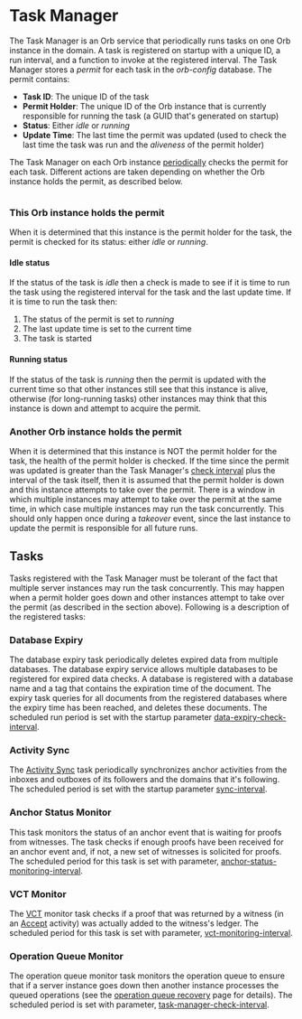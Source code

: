 # Task Manager

The Task Manager is an Orb service that periodically runs tasks on one Orb instance
in the domain. A task is registered on startup with a unique ID, a run interval,
and a function to invoke at the registered interval. The Task Manager stores a _permit_ for
each task in the _orb-config_ database. The permit contains:
- **Task ID**: The unique ID of the task
- **Permit Holder**: The unique ID of the Orb instance that is currently responsible for running the task (a GUID that's generated on startup)
- **Status**: Either _idle_ or _running_
- **Update Time**: The last time the permit was updated (used to check the last time the task was run and the _aliveness_ of the permit holder)

The Task Manager on each Orb instance [periodically](parameters.html#task-manager-check-interval)
checks the permit for each task. Different actions are taken depending on whether the Orb instance
holds the permit, as described below.

```{image} ../_static/orb/task-manager.svg

```

### This Orb instance holds the permit

When it is determined that this instance is the permit holder for the task, the permit is checked for
its status: either _idle_ or _running_.

#### Idle status

If the status of the task is _idle_ then a check is made to see if it is time to run the task
using the registered interval for the task and the last update time.
If it is time to run the task then:

1) The status of the permit is set to _running_
2) The last update time is set to the current time 
3) The task is started

#### Running status

If the status of the task is _running_ then the permit is updated with the current time so that
other instances still see that this instance is alive, otherwise (for long-running tasks)
other instances may think that this instance is down and attempt to acquire the permit.

### Another Orb instance holds the permit

When it is determined that this instance is NOT the permit holder for the task, the health of the
permit holder is checked. If the time since the permit was updated is greater than the Task Manager's
[check interval](parameters.html#task-manager-check-interval) plus the interval of the task itself,
then it is assumed that the permit holder is down and this instance attempts to take over the permit.
There is a window in which multiple instances may attempt to take over the permit at the same
time, in which case multiple instances may run the task concurrently. This should only happen once
during a _takeover_ event, since the last instance to update the permit is responsible for all future
runs.

## Tasks

Tasks registered with the Task Manager must be tolerant of the fact that multiple server instances
may run the task concurrently. This may happen when a permit holder goes down and
other instances attempt to take over the permit (as described in the section above). Following is a
description of the registered tasks:

### Database Expiry

The database expiry task periodically deletes expired data from multiple databases. The database expiry
service allows multiple databases to be registered for expired data checks. A database is registered
with a database name and a tag that contains the expiration time of the document. The expiry task queries
for all documents from the registered databases where the expiry time has been reached, and
deletes these documents. The scheduled run period is set with the startup
parameter [data-expiry-check-interval](parameters.html#data-expiry-check-interval).

### Activity Sync

The [Activity Sync](onboardrecover.html#activity-sync-task) task periodically synchronizes anchor activities from the
inboxes and outboxes of its followers and the domains that it's following. The scheduled period is set
with the startup parameter [sync-interval](parameters.html#anchor-event-sync-interval).

### Anchor Status Monitor

This task monitors the status of an anchor event that is waiting for proofs from witnesses.
The task checks if enough proofs have been received for an anchor event and, if not, a new
set of witnesses is solicited for proofs. The scheduled period for this task is set with
parameter, [anchor-status-monitoring-interval](parameters.html#anchor-status-monitoring-interval).

### VCT Monitor

The [VCT](vct.html#vct) monitor task checks if a proof that was returned by a witness
(in an [Accept](https://trustbloc.github.io/activityanchors/#accept-anchor-activity)
activity) was actually added to the witness's ledger. The scheduled period
for this task is set with parameter,
[vct-monitoring-interval](parameters.html#vct-monitoring-interval).

### Operation Queue Monitor

The operation queue monitor task monitors the operation queue to ensure that if a server
instance goes down then another instance processes the queued operations
(see the [operation queue recovery](batchwriter.html#recovery) page for details). The scheduled period is set
with parameter, [task-manager-check-interval](parameters.html#task-manager-check-interval).
